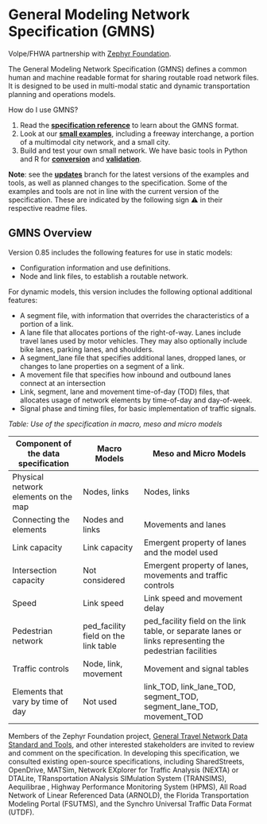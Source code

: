 # General Modeling Network Specification (GMNS) 

Volpe/FHWA partnership with [Zephyr Foundation](https://zephyrtransport.org).

The General Modeling Network Specification (GMNS) defines a common human and machine readable format for sharing routable road network files.  It is designed to be used in multi-modal static and dynamic transportation planning and operations models.  

How do I use GMNS?
1.  Read the [__specification reference__](Specification) to learn about the GMNS format. 
2.	Look at our [__small examples__](Small_Network_Examples), including a freeway interchange, a portion of a multimodal city network, and a small city.
3.	Build and test your own small network. We have basic tools in Python and R for [__conversion__](Conversion_Tools) and [__validation__](Validation_Tools).  

**Note**: see the [**updates**](../../tree/updates) branch for the latest versions of the examples and tools, as well as planned changes to the specification. Some of the examples and tools are not in line with the current version of the specification. These are indicated by the following sign :warning: in their respective readme files. 

## GMNS Overview
Version 0.85 includes the following features for use in static models:
-	Configuration information and use definitions.
-	Node and link files, to establish a routable network. 

For dynamic models, this version includes the following optional additional features:
-	A segment file, with information that overrides the characteristics of a portion of a link.  
-	A lane file that allocates portions of the right-of-way. Lanes include travel lanes used by motor vehicles. They may also optionally include bike lanes, parking lanes, and shoulders. 
-	A segment_lane file that specifies additional lanes, dropped lanes, or changes to lane properties on a segment of a link.
-	A movement file that specifies how inbound and outbound lanes connect at an intersection
-	Link, segment, lane and movement time-of-day (TOD) files, that allocates usage of network elements by time-of-day and day-of-week. 
-	Signal phase and timing files, for basic implementation of traffic signals.

_Table: Use of the specification in macro, meso and micro models_

Component of the data specification	| Macro Models	| Meso and Micro Models
--- | --- | --- 
Physical network elements on the map |	Nodes, links | Nodes, links
Connecting the elements	| Nodes and links	| Movements and lanes
Link capacity	| Link capacity	| Emergent property of lanes and the model used
Intersection capacity	| Not considered	| Emergent property of lanes, movements and traffic controls
Speed	| Link speed	| Link speed and movement delay
Pedestrian network	| ped_facility field on the link table	| ped_facility field on the link table, or separate lanes or links representing the pedestrian facilities
Traffic controls	| Node, link, movement	| Movement and signal tables
Elements that vary by time of day| 	Not used	| link_TOD, link_lane_TOD, segment_TOD, segment_lane_TOD, movement_TOD


Members of the Zephyr Foundation project, [General Travel Network Data Standard and Tools](https://zephyrtransport.org/projects/2-network-standard-and-tools/), and other interested stakeholders are invited to review and comment on the specification. In developing this specification, we consulted existing open-source specifications, including SharedStreets, OpenDrive, MATSim, Network EXplorer for Traffic Analysis (NEXTA) or DTALite, TRansportation ANalysis SIMulation System (TRANSIMS),  Aequilibrae , Highway Performance Monitoring System (HPMS), All Road Network of Linear Referenced Data (ARNOLD), the Florida Transportation Modeling Portal (FSUTMS), and the Synchro Universal Traffic Data Format (UTDF). 
